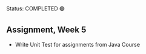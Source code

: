 Status: COMPLETED 🟢

Assignment, Week 5
----------------------------------------
- Write Unit Test for assignments from Java Course
